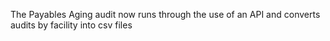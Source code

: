 The Payables Aging audit now runs through the use of an API and converts audits by facility into csv files

